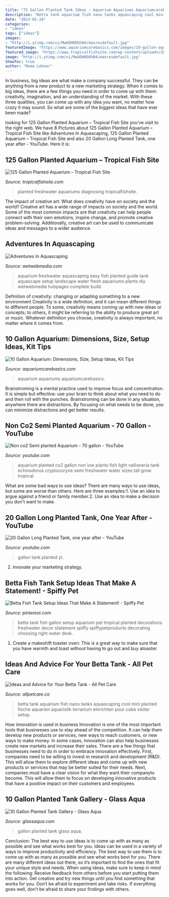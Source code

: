 ```yaml
---
title: "75 Gallon Planted Tank Ideas : Aquarium Aquariums Aquariumcarebasics"
description: "Betta tank aquarium fish nano tanks aquascaping cool mini planted fische aquarien aquaristik terrarium einrichten pour cube visiter setup"
date: "2023-01-24"
categories:
- "ideas"
tags: ["ideas"]
images:
- "http://i.ytimg.com/vi/MwUDH0DUhB4/maxresdefault.jpg"
featuredImage: "https://www.aquariumcarebasics.com/images/10-gallon-aquarium-starter-tank.jpg"
featured_image: "https://www.tropicalfishsite.com/wp-content/uploads/2014/11/125-gallon-planted-aquarium-1024x768.jpg"
image: "http://i.ytimg.com/vi/MwUDH0DUhB4/maxresdefault.jpg"
ShowToc: true
author: "Roma Lehner"
---
```



In business, big ideas are what make a company successful. They can be anything from a new product to a new marketing strategy. When it comes to big ideas, there are a few things you need in order to come up with them: creativity, imagination, and an understanding of the market. With these three qualities, you can come up with any idea you want, no matter how crazy it may sound. So what are some of the biggest ideas that have ever been made?

	

		
looking for 125 Gallon Planted Aquarium – Tropical Fish Site you've visit to the right web. We have 8 Pictures about 125 Gallon Planted Aquarium – Tropical Fish Site like Adventures In Aquascaping, 125 Gallon Planted Aquarium – Tropical Fish Site and also 20 Gallon Long Planted Tank, one year after - YouTube. Here it is:
		
    
## 125 Gallon Planted Aquarium – Tropical Fish Site

<img loading=lazy src="https://www.tropicalfishsite.com/wp-content/uploads/2014/11/125-gallon-planted-aquarium-1024x768.jpg" onerror="this.onerror=null;this.src='https://tse3.mm.bing.net/th?id=OIP.KpKZTTD4Vo3yD88tF5Lu8gHaFj&amp;pid=15.1';" alt="125 Gallon Planted Aquarium – Tropical Fish Site">

_Source: tropicalfishsite.com_

>planted freshwater aquariums diagnosing tropicalfishsite. 

	

The impact of creative art: What does creativity have on society and the world?
Creative art has a wide range of impacts on society and the world. Some of the most common impacts are that creativity can help people connect with their own emotions, inspire change, and promote creative problem-solving. Additionally, creative art can be used to communicate ideas and messages to a wider audience.

    
## Adventures In Aquascaping

<img loading=lazy src="http://www.wetwebmedia.com/ca/volume_2/cav2i6/planted_aquascaping/full_size_pics/5-22_front.JPG" onerror="this.onerror=null;this.src='https://tse4.mm.bing.net/th?id=OIP.EkumoSwJKJX6wtL2fSchAQHaFj&amp;pid=15.1';" alt="Adventures In Aquascaping">

_Source: wetwebmedia.com_

>aquarium freshwater aquascaping easy fish planted guide tank aquascape setup landscape water fresh aquariums plants diy wetwebmedia hubpages complete build. 

	

Definition of creativity: changing or adapting something to a new environment
Creativity is a wide definition, and it can mean different things to different people. To some, creativity means coming up with new ideas or concepts; to others, it might be referring to the ability to produce great art or music. Whatever definition you choose, creativity is always important, no matter where it comes from.

    
## 10 Gallon Aquarium: Dimensions, Size, Setup Ideas, Kit Tips

<img loading=lazy src="https://www.aquariumcarebasics.com/images/10-gallon-aquarium-starter-tank.jpg" onerror="this.onerror=null;this.src='https://tse3.mm.bing.net/th?id=OIP.lQYDZ-Bhr4bmqSVIcBDFQwHaEK&amp;pid=15.1';" alt="10 Gallon Aquarium: Dimensions, Size, Setup Ideas, Kit Tips">

_Source: aquariumcarebasics.com_

>aquarium aquariums aquariumcarebasics. 

	

Brainstroming is a mental practice used to improve focus and concentration. It is simple but effective: use your brain to think about what you need to do and then roll with the punches. Brainstroming can be done in any situation, anywhere there are distractions. By focusing on what needs to be done, you can minimize distractions and get better results.

    
## Non Co2 Semi Planted Aquarium - 70 Gallon - YouTube

<img loading=lazy src="http://i.ytimg.com/vi/MwUDH0DUhB4/maxresdefault.jpg" onerror="this.onerror=null;this.src='https://tse3.mm.bing.net/th?id=OIP.idBVVTcDneykW8GKujB9HQHaEK&amp;pid=15.1';" alt="Non co2 Semi planted Aquarium - 70 gallon - YouTube">

_Source: youtube.com_

>aquarium planted co2 gallon non low plants fish light vallisneria tank echinodorus cryptocoryne semi freshwater water sizes tall grow tropical. 

	

What are some bad ways to use ideas?
There are many ways to use ideas, but some are worse than others. Here are three examples:1. Use an idea to argue against a friend or family member.2. Use an idea to make a decision you don't want to make.
    
## 20 Gallon Long Planted Tank, One Year After - YouTube

<img loading=lazy src="https://i.ytimg.com/vi/YT-IwWTqlTk/maxresdefault.jpg" onerror="this.onerror=null;this.src='https://tse4.mm.bing.net/th?id=OIP.0IsYhQUIWClrKo76HjF2vwHaEK&amp;pid=15.1';" alt="20 Gallon Long Planted Tank, one year after - YouTube">

_Source: youtube.com_

>gallon tank planted yt. 

	

2. Innovate your marketing strategy.

    
## Betta Fish Tank Setup Ideas That Make A Statement! - Spiffy Pet

<img loading=lazy src="https://i.pinimg.com/736x/1b/e0/e4/1be0e48b3a5e8d7acc4ad99db2f3c097.jpg" onerror="this.onerror=null;this.src='https://tse1.mm.bing.net/th?id=OIP.nWxUdZ6OHtp_bn9bJthpigHaEr&amp;pid=15.1';" alt="Betta Fish Tank Setup Ideas That Make A Statement! - Spiffy Pet">

_Source: pinterest.com_

>betta tank fish gallon setup aquarium pet tropical planted decorations freshwater decor statement spiffy spiffypetproducts decorating choosing right water desk. 

	

1. Create a makeshift toaster oven: This is a great way to make sure that you have warmth and toast without having to go out and buy atoaster.

    
## Ideas And Advice For Your Betta Tank - All Pet Care

<img loading=lazy src="https://allpetcare.co/wp-content/uploads/2020/01/Betta-Tank-Ideas-36.jpg" onerror="this.onerror=null;this.src='https://tse4.mm.bing.net/th?id=OIP.2XJPe-NorKVshyAGXWYmHAHaJ4&amp;pid=15.1';" alt="Ideas and Advice for Your Betta Tank - All Pet Care">

_Source: allpetcare.co_

>betta tank aquarium fish nano tanks aquascaping cool mini planted fische aquarien aquaristik terrarium einrichten pour cube visiter setup. 

	

How innovation is used in business
Innovation is one of the most important tools that businesses use to stay ahead of the competition. It can help them develop new products or services, new ways to reach customers, or new ways to make money. In some cases, innovation can also help businesses create new markets and increase their sales.
There are a few things that businesses need to do in order to embrace innovation effectively. First, companies need to be willing to invest in research and development (R&D). This will allow them to explore different ideas and come up with new products or services that may be better suited for their needs. Next, companies must have a clear vision for what they want their companyto become. This will allow them to focus on developing innovative products that have a positive impact on their customers and employees.

    
## 10 Gallon Planted Tank Gallery - Glass Aqua

<img loading=lazy src="http://glassaqua.com/wp-content/uploads/2017/08/10g.jpg" onerror="this.onerror=null;this.src='https://tse1.mm.bing.net/th?id=OIP.xLmP4LYcIgrA0NLC4FGBhgE8DF&amp;pid=15.1';" alt="10 Gallon Planted Tank Gallery - Glass Aqua">

_Source: glassaqua.com_

>gallon planted tank glass aqua. 

	

Conclusion: The best way to use ideas is to come up with as many as possible and see what works best for you.
Ideas can be used in a variety of ways to improve productivity and efficiency. The best way to use them is to come up with as many as possible and see what works best for you. There are many different ideas out there, so it’s important to find the ones that fit your unique style and needs. When using ideas, make sure to keep in mind the following: Receive feedback from others before you start putting them into action. Get creative and try new things until you find something that works for you. Don’t be afraid to experiment and take risks. If everything goes well, don’t be afraid to share your findings with others.

